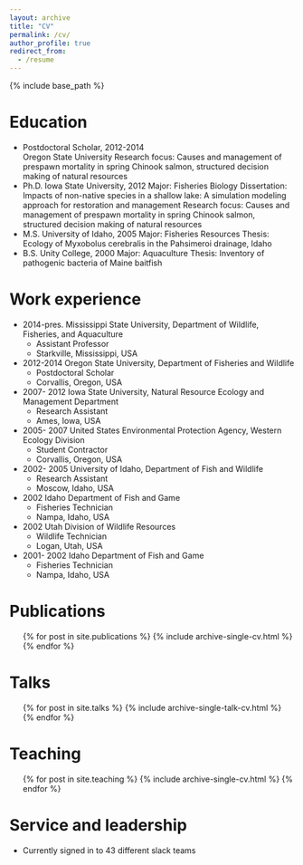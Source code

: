 ```yaml
---
layout: archive
title: "CV"
permalink: /cv/
author_profile: true
redirect_from:
  - /resume
---
```


{% include base_path %}

Education
======
* Postdoctoral Scholar, 2012-2014	
    Oregon State University
    Research focus:  Causes and management of prespawn mortality in spring Chinook salmon, structured decision making of natural resources
* Ph.D. Iowa State University, 2012
    Major: Fisheries Biology
    Dissertation: Impacts of non-native species in a shallow lake: A simulation modeling approach for restoration and management
    Research focus:  Causes and management of prespawn mortality in spring Chinook salmon, structured decision making of natural resources
* M.S. University of Idaho, 2005
    Major: Fisheries Resources
    Thesis: Ecology of Myxobolus cerebralis in the Pahsimeroi drainage, Idaho
* B.S. Unity College, 2000
    Major: Aquaculture
    Thesis: Inventory of pathogenic bacteria of Maine baitfish


Work experience
======
* 2014-pres. Mississippi State University, Department of Wildlife, Fisheries, and Aquaculture
    * Assistant Professor
    * Starkville, Mississippi, USA
* 2012-2014	Oregon State University, Department of Fisheries and Wildlife 
    * Postdoctoral Scholar
    * Corvallis, Oregon, USA
* 2007- 2012 Iowa State University, Natural Resource Ecology and Management Department
    * Research Assistant 
    * Ames, Iowa, USA
* 2005- 2007 United States Environmental Protection Agency, Western Ecology Division
    * Student Contractor
    * Corvallis, Oregon, USA
* 2002- 2005 University of Idaho, Department of Fish and Wildlife
    * Research Assistant 
    * Moscow, Idaho, USA
* 2002	Idaho Department of Fish and Game
    * Fisheries Technician 
    * Nampa, Idaho, USA
* 2002	Utah Division of Wildlife Resources
    * Wildlife Technician 
    * Logan, Utah, USA
* 2001- 2002	Idaho Department of Fish and Game 
    * Fisheries Technician 
    * Nampa, Idaho, USA

 

Publications
======
  <ul>{% for post in site.publications %}
    {% include archive-single-cv.html %}
  {% endfor %}</ul>
  
Talks
======
  <ul>{% for post in site.talks %}
    {% include archive-single-talk-cv.html %}
  {% endfor %}</ul>
  
Teaching
======
  <ul>{% for post in site.teaching %}
    {% include archive-single-cv.html %}
  {% endfor %}</ul>
  
Service and leadership
======
* Currently signed in to 43 different slack teams

